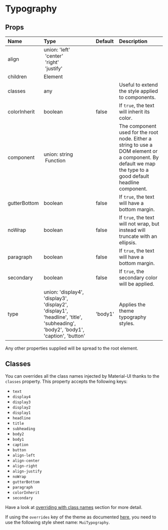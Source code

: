 # Typography



## Props
| Name | Type | Default | Description |
|:-----|:-----|:--------|:------------|
| align | union:&nbsp;'left'<br>&nbsp;'center'<br>&nbsp;'right'<br>&nbsp;'justify'<br> |  |  |
| children | Element |  |  |
| classes | any |  | Useful to extend the style applied to components. |
| colorInherit | boolean | false | If `true`, the text will inherit its color. |
| component | union:&nbsp;string<br>&nbsp;Function<br> |  | The component used for the root node. Either a string to use a DOM element or a component. By default we map the type to a good default headline component. |
| gutterBottom | boolean | false | If `true`, the text will have a bottom margin. |
| noWrap | boolean | false | If `true`, the text will not wrap, but instead will truncate with an ellipsis. |
| paragraph | boolean | false | If `true`, the text will have a bottom margin. |
| secondary | boolean | false | If `true`, the secondary color will be applied. |
| type | union:&nbsp;'display4', 'display3', 'display2', 'display1', 'headline', 'title', 'subheading', 'body2', 'body1', 'caption', 'button'<br> | 'body1' | Applies the theme typography styles. |

Any other properties supplied will be spread to the root element.
## Classes

You can overrides all the class names injected by Material-UI thanks to the `classes` property.
This property accepts the following keys:
- `text`
- `display4`
- `display3`
- `display2`
- `display1`
- `headline`
- `title`
- `subheading`
- `body2`
- `body1`
- `caption`
- `button`
- `align-left`
- `align-center`
- `align-right`
- `align-justify`
- `noWrap`
- `gutterBottom`
- `paragraph`
- `colorInherit`
- `secondary`

Have a look at [overriding with class names](/customization/overrides#overriding-with-class-names)
section for more detail.

If using the `overrides` key of the theme as documented
[here](/customization/themes#customizing-all-instances-of-a-component-type),
you need to use the following style sheet name: `MuiTypography`.
